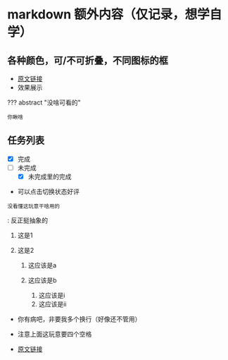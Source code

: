 # markdown 额外内容（仅记录，想学自学）

## 各种颜色，可/不可折叠，不同图标的框

- [原文链接](https://squidfunk.github.io/mkdocs-material/reference/admonitions/#inline-blocks-inline-end)
- 效果展示

??? abstract "没啥可看的"

    你瞅啥

## 任务列表

- [x] 完成
- [ ] 未完成
  * [x] 未完成里的完成

- 可以点击切换状态好评

`没看懂这玩意干啥用的`

:   反正挺抽象的

1. 这是1
2. 这是2

    1. 这应该是a
    2. 这应该是b

        1. 这应该是i
        2. 这应该是ii





- 你有病吧，非要我多个换行（好像还不管用）

- 注意上面这玩意要四个空格

- [原文链接](https://squidfunk.github.io/mkdocs-material/reference/lists/)